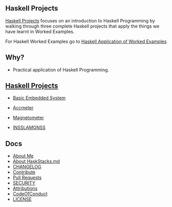 
## Haskell Projects 

[Haskell Projects](https://github.com/josephkb87/HaskStacks/tree/main/Projects) focuses on an introduction to Haskell Programming by walking through three complete Haskell projects that apply the things we have learnt in Worked Examples.

For Haskell Worked Examples go to [Haskell Application of Worked Examples](https://github.com/josephkb87/HaskStacks/tree/main/HaskellWorkedExamples) 


## Why?
* Practical application of Haskell Programming.

## [Haskell Projects](https://github.com/josephkb87/HaskStacks/tree/main/Projects)

* [Basic Embedded System](https://github.com/josephkb87/HaskStacks/tree/main/Projects/EmbSys)
  
* [Accmeter](https://github.com/josephkb87/HaskStacks/tree/main/Projects/Accmeter)

* [Magnetometer](https://github.com/josephkb87/HaskStacks/tree/main/Projects/Magnetometer)

* [INSSLAMGNSS](https://github.com/josephkb87/HaskStacks/tree/main/Projects/INSSLAMGNSS)


## Docs

* [About Me](https://github.com/josephkb87) 
* [About HaskStacks.md](../docs/README.md) 
* [CHANGELOG](../docs/CHANGELOG.md) 
* [Contribute](../docs/CONTRIBUTING.md)
* [Pull Requests](../docs/blob/PRs.md)  
* [SECURITY](../docs/SECURITY.md) 
* [Attributions](..docs/Attributions.md) 
* [CodeOfConduct](../docs/CodeOfConduct.md) 
* [LICENSE](../docs/LICENSE.md)

